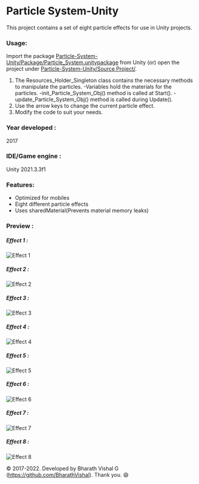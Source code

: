 # Particle System-Unity
This project contains a set of eight particle effects for use in Unity projects.



### Usage:
Import the package [Particle-System-Unity/Package/Particle_System.unitypackage](https://github.com/BharathVishal/Particle-System-Unity/blob/master/Package/Particle_System.unitypackage) from Unity (or) open the project under 
[Particle-System-Unity/Source Project/](https://github.com/BharathVishal/Particle-System-Unity/tree/master/Source%20Project).

1. The Resources_Holder_Singleton class contains the necessary methods to manipulate the particles.
    -Variables hold the materials for the particles.
    -init_Particle_System_Obj() method is called at Start().
    -update_Particle_System_Obj() method is called during Update().
2. Use the arrow keys to change the current particle effect.
3. Modify the code to suit your needs.



### Year developed : 
2017



### IDE/Game engine : 
Unity 2021.3.3f1




### Features:
* Optimized for mobiles
* Eight different particle effects
* Uses sharedMaterial(Prevents material memory leaks)



### Preview : 

##### Effect 1 : 
![Effect 1](https://github.com/BharathVishal/Particle-System-Unity/blob/master/Preview%20GIFs/0.gif)

##### Effect 2 : 
![Effect 2](https://github.com/BharathVishal/Particle-System-Unity/blob/master/Preview%20GIFs/1.gif)

##### Effect 3 : 
![Effect 3](https://github.com/BharathVishal/Particle-System-Unity/blob/master/Preview%20GIFs/2.gif)

##### Effect 4 : 
![Effect 4](https://github.com/BharathVishal/Particle-System-Unity/blob/master/Preview%20GIFs/3.gif)


##### Effect 5 : 
![Effect 5](https://github.com/BharathVishal/Particle-System-Unity/blob/master/Preview%20GIFs/4.gif)


##### Effect 6 : 
![Effect 6](https://github.com/BharathVishal/Particle-System-Unity/blob/master/Preview%20GIFs/5.gif)

##### Effect 7 : 
![Effect 7](https://github.com/BharathVishal/Particle-System-Unity/blob/master/Preview%20GIFs/6.gif)


##### Effect 8 : 
![Effect 8](https://github.com/BharathVishal/Particle-System-Unity/blob/master/Preview%20GIFs/7.gif)



© 2017-2022. Developed by Bharath Vishal G (https://github.com/BharathVishal).
Thank you. :smile:
